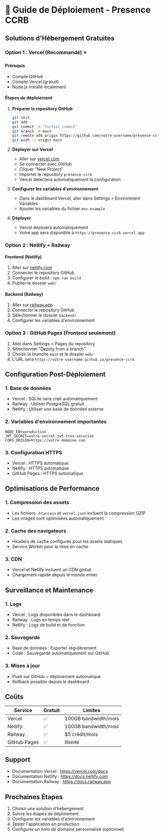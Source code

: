 # 🚀 Guide de Déploiement - Presence CCRB

## Solutions d'Hébergement Gratuites

### Option 1 : Vercel (Recommandé) ⭐

#### Prérequis
- Compte GitHub
- Compte Vercel (gratuit)
- Node.js installé localement

#### Étapes de déploiement

1. **Préparer le repository GitHub**
   ```bash
   git init
   git add .
   git commit -m "Initial commit"
   git branch -M main
   git remote add origin https://github.com/votre-username/presence-ccrb.git
   git push -u origin main
   ```

2. **Déployer sur Vercel**
   - Aller sur [vercel.com](https://vercel.com)
   - Se connecter avec GitHub
   - Cliquer "New Project"
   - Importer le repository `presence-ccrb`
   - Vercel détectera automatiquement la configuration

3. **Configurer les variables d'environnement**
   - Dans le dashboard Vercel, aller dans Settings > Environment Variables
   - Ajouter les variables du fichier `env.example`

4. **Déployer**
   - Vercel déploiera automatiquement
   - Votre app sera disponible à `https://presence-ccrb.vercel.app`

### Option 2 : Netlify + Railway

#### Frontend (Netlify)
1. Aller sur [netlify.com](https://netlify.com)
2. Connecter le repository GitHub
3. Configurer le build : `npm run build`
4. Publier le dossier `web/`

#### Backend (Railway)
1. Aller sur [railway.app](https://railway.app)
2. Connecter le repository GitHub
3. Sélectionner le dossier `backend/`
4. Configurer les variables d'environnement

### Option 3 : GitHub Pages (Frontend seulement)

1. Aller dans Settings > Pages du repository
2. Sélectionner "Deploy from a branch"
3. Choisir la branche `main` et le dossier `web/`
4. L'URL sera `https://votre-username.github.io/presence-ccrb`

## Configuration Post-Déploiement

### 1. Base de données
- Vercel : SQLite sera créé automatiquement
- Railway : Utiliser PostgreSQL gratuit
- Netlify : Utiliser une base de données externe

### 2. Variables d'environnement importantes
```env
NODE_ENV=production
JWT_SECRET=votre-secret-jwt-tres-securise
CORS_ORIGIN=https://votre-domaine.com
```

### 3. Configuration HTTPS
- Vercel : HTTPS automatique
- Netlify : HTTPS automatique
- GitHub Pages : HTTPS automatique

## Optimisations de Performance

### 1. Compression des assets
- Les fichiers `.htaccess` et `vercel.json` incluent la compression GZIP
- Les images sont optimisées automatiquement

### 2. Cache des navigateurs
- Headers de cache configurés pour les assets statiques
- Service Worker pour la mise en cache

### 3. CDN
- Vercel et Netlify incluent un CDN global
- Chargement rapide depuis le monde entier

## Surveillance et Maintenance

### 1. Logs
- Vercel : Logs disponibles dans le dashboard
- Railway : Logs en temps réel
- Netlify : Logs de build et de fonction

### 2. Sauvegarde
- Base de données : Exporter régulièrement
- Code : Sauvegardé automatiquement sur GitHub

### 3. Mises à jour
- Push sur GitHub = déploiement automatique
- Rollback possible depuis le dashboard

## Coûts

| Service | Gratuit | Limites |
|---------|---------|---------|
| Vercel | ✅ | 100GB bandwidth/mois |
| Netlify | ✅ | 100GB bandwidth/mois |
| Railway | ✅ | $5 crédit/mois |
| GitHub Pages | ✅ | Illimité |

## Support

- Documentation Vercel : https://vercel.com/docs
- Documentation Netlify : https://docs.netlify.com
- Documentation Railway : https://docs.railway.app

## Prochaines Étapes

1. Choisir une solution d'hébergement
2. Suivre les étapes de déploiement
3. Configurer les variables d'environnement
4. Tester l'application en production
5. Configurer un nom de domaine personnalisé (optionnel)
